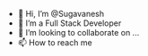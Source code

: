 - 👋 Hi, I’m @Sugavanesh
- 👀 I’m a Full Stack Developer
- 💞️ I’m looking to collaborate on ...
- 📫 How to reach me

<!---
Sugavanesh is a ✨ special ✨ repository because its `README.md` (this file) appears on your GitHub profile.
You can click the Preview link to take a look at your changes.
--->

